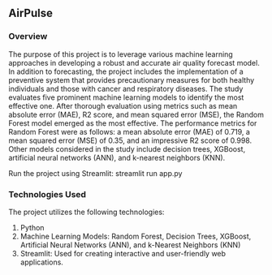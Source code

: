 ## AirPulse 

### Overview
The purpose of this project is to leverage various machine learning approaches in developing a robust and accurate air quality forecast model. In addition to forecasting, the project includes the implementation of a preventive system that provides precautionary measures for both healthy individuals and those with cancer and respiratory diseases. The study evaluates five prominent machine learning models to identify the most effective one. After thorough evaluation using metrics such as mean absolute error (MAE), R2 score, and mean squared error (MSE), the Random Forest model emerged as the most effective. The performance metrics for Random Forest were as follows: a mean absolute error (MAE) of 0.719, a mean squared error (MSE) of 0.35, and an impressive R2 score of 0.998. Other models considered in the study include decision trees, XGBoost, artificial neural networks (ANN), and k-nearest neighbors (KNN).

Run the project using Streamlit: streamlit run app.py

### Technologies Used
The project utilizes the following technologies:

1. Python
2. Machine Learning Models: Random Forest, Decision Trees, XGBoost, Artificial Neural Networks (ANN), and k-Nearest Neighbors (KNN)
3. Streamlit: Used for creating interactive and user-friendly web applications.
